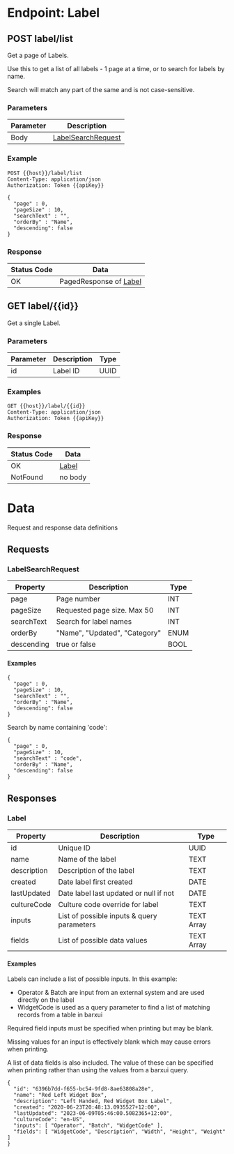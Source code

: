 # Endpoint: Label

## POST label/list

Get a page of Labels.

Use this to get a list of all labels - 1 page at a time, or to search for labels by name.

Search will match any part of the same and is not case-sensitive.

### Parameters

|Parameter|Description|
|--|--|
|Body|[LabelSearchRequest](#LabelSearchRequest)|

### Example

```
POST {{host}}/label/list
Content-Type: application/json
Authorization: Token {{apiKey}} 

{
  "page" : 0,
  "pageSize" : 10,
  "searchText" : "",
  "orderBy" : "Name",
  "descending": false
}
```

### Response

|Status Code|Data|
|--|--|
|OK|PagedResponse of [Label](#Label) |

## GET label/{{id}}

Get a single Label.

### Parameters

|Parameter|Description|Type|
|--|--|--|
|id|Label ID|UUID|

### Examples

```
GET {{host}}/label/{{id}}
Content-Type: application/json
Authorization: Token {{apiKey}}
```

### Response

|Status Code|Data|
|--|--|
|OK|[Label](#LabelResponse) |
|NotFound|no body|

# Data

Request and response data definitions

## Requests

<a name="LabelSearchRequest" />

### LabelSearchRequest

|Property|Description|Type|
|--|--|--|
|page|Page number|INT|
|pageSize|Requested page size. Max 50|INT|
|searchText|Search for label names|INT|
|orderBy|"Name", "Updated", "Category"|ENUM|
|descending|true or false|BOOL|

#### Examples

```
{
  "page" : 0,
  "pageSize" : 10,
  "searchText" : "",
  "orderBy" : "Name",
  "descending": false
}
```

Search by name containing 'code':

```
{
  "page" : 0,
  "pageSize" : 10,
  "searchText" : "code",
  "orderBy" : "Name",
  "descending": false
}
```

## Responses

<a name="LabelResponse"/>

### Label

|Property|Description|Type|
|--|--|--|
|id|Unique ID|UUID|
|name|Name of the label|TEXT|
|description|Description of the label|TEXT|
|created|Date label first created|DATE|
|lastUpdated|Date label last updated or null if not|DATE|
|cultureCode|Culture code override for label|TEXT|
|inputs|List of possible inputs & query parameters|TEXT Array|
|fields|List of possible data values|TEXT Array|

#### Examples

Labels can include a list of possible inputs.  In this example:

* Operator & Batch are input from an external system and are used directly on the label
* WidgetCode is used as a query parameter to find a list of matching records from a table in barxui

Required field inputs  must be specified when printing but may be blank.

Missing values for an input is effectively blank which may cause errors when printing.

A list of data fields is also included.  The value of these can be specified when printing rather than using the values from a barxui query.

```
{
  "id": "6396b7dd-f655-bc54-9fd8-8ae63808a28e",
  "name": "Red Left Widget Box",
  "description": "Left Handed, Red Widget Box Label",
  "created": "2020-06-23T20:48:13.0935527+12:00",
  "lastUpdated": "2023-06-09T05:46:00.5082365+12:00",
  "cultureCode": "en-US",
  "inputs": [ "Operator", "Batch", "WidgetCode" ],
  "fields": [ "WidgetCode", "Description", "Width", "Height", "Weight" ]
}
```
